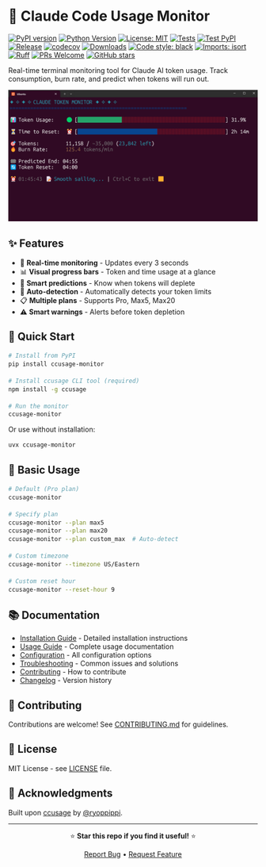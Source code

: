 # 🎯 Claude Code Usage Monitor

[![PyPI version](https://badge.fury.io/py/ccusage-monitor.svg)](https://pypi.org/project/ccusage-monitor/)
[![Python Version](https://img.shields.io/pypi/pyversions/ccusage-monitor)](https://pypi.org/project/ccusage-monitor/)
[![License: MIT](https://img.shields.io/badge/License-MIT-yellow.svg)](https://opensource.org/licenses/MIT)
[![Tests](https://github.com/zhiyue/ccusage-monitor/actions/workflows/test.yml/badge.svg)](https://github.com/zhiyue/ccusage-monitor/actions/workflows/test.yml)
[![Test PyPI](https://github.com/zhiyue/ccusage-monitor/actions/workflows/publish-test.yml/badge.svg)](https://github.com/zhiyue/ccusage-monitor/actions/workflows/publish-test.yml)
[![Release](https://github.com/zhiyue/ccusage-monitor/actions/workflows/publish-release.yml/badge.svg)](https://github.com/zhiyue/ccusage-monitor/actions/workflows/publish-release.yml)
[![codecov](https://codecov.io/gh/zhiyue/ccusage-monitor/branch/main/graph/badge.svg)](https://codecov.io/gh/zhiyue/ccusage-monitor)
[![Downloads](https://img.shields.io/pypi/dm/ccusage-monitor)](https://pypi.org/project/ccusage-monitor/)
[![Code style: black](https://img.shields.io/badge/code%20style-black-000000.svg)](https://github.com/psf/black)
[![Imports: isort](https://img.shields.io/badge/%20imports-isort-%231674b1?style=flat&labelColor=ef8336)](https://pycqa.github.io/isort/)
[![Ruff](https://img.shields.io/endpoint?url=https://raw.githubusercontent.com/astral-sh/ruff/main/assets/badge/v2.json)](https://github.com/astral-sh/ruff)
[![PRs Welcome](https://img.shields.io/badge/PRs-welcome-brightgreen.svg?style=flat)](http://makeapullrequest.com)
[![GitHub stars](https://img.shields.io/github/stars/zhiyue/ccusage-monitor?style=social)](https://github.com/zhiyue/ccusage-monitor/stargazers)

Real-time terminal monitoring tool for Claude AI token usage. Track consumption, burn rate, and predict when tokens will run out.

![Claude Token Monitor Screenshot](docs/sc.png)

## ✨ Features

- 🔄 **Real-time monitoring** - Updates every 3 seconds
- 📊 **Visual progress bars** - Token and time usage at a glance
- 🔮 **Smart predictions** - Know when tokens will deplete
- 🤖 **Auto-detection** - Automatically detects your token limits
- 📋 **Multiple plans** - Supports Pro, Max5, Max20
- ⚠️ **Smart warnings** - Alerts before token depletion

## 🚀 Quick Start

```bash
# Install from PyPI
pip install ccusage-monitor

# Install ccusage CLI tool (required)
npm install -g ccusage

# Run the monitor
ccusage-monitor
```

Or use without installation:
```bash
uvx ccusage-monitor
```

## 📖 Basic Usage

```bash
# Default (Pro plan)
ccusage-monitor

# Specify plan
ccusage-monitor --plan max5
ccusage-monitor --plan max20
ccusage-monitor --plan custom_max  # Auto-detect

# Custom timezone
ccusage-monitor --timezone US/Eastern

# Custom reset hour
ccusage-monitor --reset-hour 9
```

## 📚 Documentation

- [Installation Guide](docs/INSTALL.md) - Detailed installation instructions
- [Usage Guide](docs/USAGE.md) - Complete usage documentation
- [Configuration](docs/CONFIG.md) - All configuration options
- [Troubleshooting](TROUBLESHOOTING.md) - Common issues and solutions
- [Contributing](CONTRIBUTING.md) - How to contribute
- [Changelog](CHANGELOG.md) - Version history

## 🤝 Contributing

Contributions are welcome! See [CONTRIBUTING.md](CONTRIBUTING.md) for guidelines.

## 📝 License

MIT License - see [LICENSE](LICENSE) file.

## 🙏 Acknowledgments

Built upon [ccusage](https://github.com/ryoppippi/ccusage) by [@ryoppippi](https://github.com/ryoppippi).

---

<div align="center">

⭐ **Star this repo if you find it useful!** ⭐

[Report Bug](https://github.com/zhiyue/ccusage-monitor/issues) • [Request Feature](https://github.com/zhiyue/ccusage-monitor/issues)

</div>